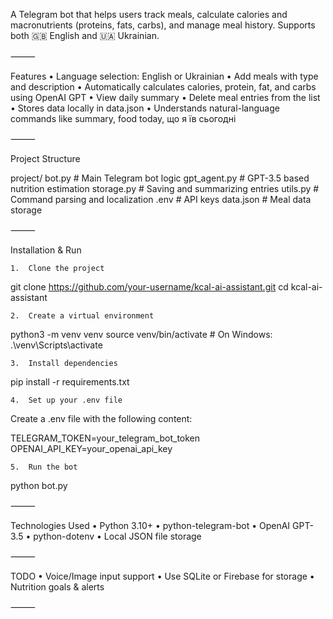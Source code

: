 A Telegram bot that helps users track meals, calculate calories and macronutrients (proteins, fats, carbs), and manage meal history. Supports both 🇬🇧 English and 🇺🇦 Ukrainian.

⸻

Features
	•	Language selection: English or Ukrainian
	•	Add meals with type and description
	•	Automatically calculates calories, protein, fat, and carbs using OpenAI GPT
	•	View daily summary
	•	Delete meal entries from the list
	•	Stores data locally in data.json
	•	Understands natural-language commands like summary, food today, що я їв сьогодні

⸻

Project Structure

project/
bot.py                # Main Telegram bot logic
gpt_agent.py          # GPT-3.5 based nutrition estimation
storage.py            # Saving and summarizing entries
utils.py              # Command parsing and localization
.env                  # API keys
data.json             # Meal data storage


⸻

Installation & Run

	1.	Clone the project

git clone https://github.com/your-username/kcal-ai-assistant.git
cd kcal-ai-assistant

	2.	Create a virtual environment

python3 -m venv venv
source venv/bin/activate  # On Windows: .\venv\Scripts\activate

	3.	Install dependencies

pip install -r requirements.txt

	4.	Set up your .env file

Create a .env file with the following content:

TELEGRAM_TOKEN=your_telegram_bot_token
OPENAI_API_KEY=your_openai_api_key

	5.	Run the bot

python bot.py


⸻

Technologies Used
	•	Python 3.10+
	•	python-telegram-bot
	•	OpenAI GPT-3.5
	•	python-dotenv
	•	Local JSON file storage

⸻


TODO
	•	Voice/Image input support
	•	Use SQLite or Firebase for storage
	•	Nutrition goals & alerts

⸻
